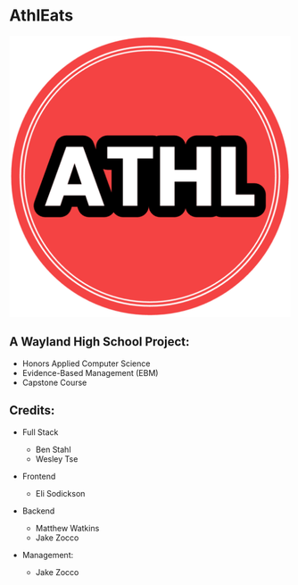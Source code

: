 # AthlEats
![Athleats-Logo](./static/images/athleats-logo.png)

## A Wayland High School Project: 
- Honors Applied Computer Science
- Evidence-Based Management (EBM)
- Capstone Course 


## Credits: 
- Full Stack
  - Ben Stahl
  - Wesley Tse

- Frontend
  - Eli Sodickson

- Backend
  - Matthew Watkins
  - Jake Zocco

- Management:
  - Jake Zocco




